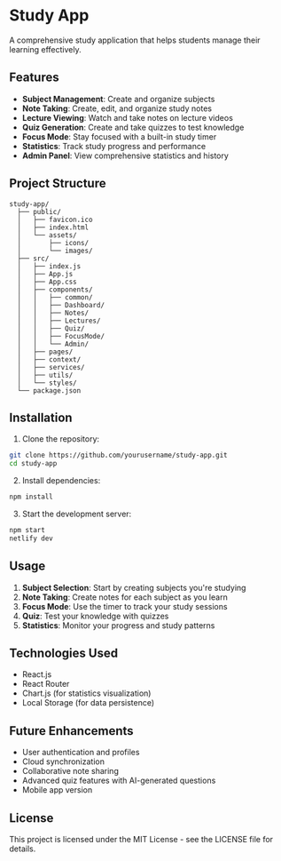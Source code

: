 # Study App

A comprehensive study application that helps students manage their learning effectively.

## Features

- **Subject Management**: Create and organize subjects
- **Note Taking**: Create, edit, and organize study notes
- **Lecture Viewing**: Watch and take notes on lecture videos
- **Quiz Generation**: Create and take quizzes to test knowledge
- **Focus Mode**: Stay focused with a built-in study timer
- **Statistics**: Track study progress and performance
- **Admin Panel**: View comprehensive statistics and history

## Project Structure

```
study-app/
  ├── public/
  │   ├── favicon.ico
  │   ├── index.html
  │   └── assets/
  │       ├── icons/
  │       └── images/
  ├── src/
  │   ├── index.js
  │   ├── App.js
  │   ├── App.css
  │   ├── components/
  │   │   ├── common/
  │   │   ├── Dashboard/
  │   │   ├── Notes/
  │   │   ├── Lectures/
  │   │   ├── Quiz/
  │   │   ├── FocusMode/
  │   │   └── Admin/
  │   ├── pages/
  │   ├── context/
  │   ├── services/
  │   ├── utils/
  │   └── styles/
  └── package.json
```

## Installation

1. Clone the repository:
```bash
git clone https://github.com/yourusername/study-app.git
cd study-app
```

2. Install dependencies:
```bash
npm install
```

3. Start the development server:
```bash
npm start
netlify dev
```

## Usage

1. **Subject Selection**: Start by creating subjects you're studying
2. **Note Taking**: Create notes for each subject as you learn
3. **Focus Mode**: Use the timer to track your study sessions
4. **Quiz**: Test your knowledge with quizzes
5. **Statistics**: Monitor your progress and study patterns

## Technologies Used

- React.js
- React Router
- Chart.js (for statistics visualization)
- Local Storage (for data persistence)

## Future Enhancements

- User authentication and profiles
- Cloud synchronization
- Collaborative note sharing
- Advanced quiz features with AI-generated questions
- Mobile app version

## License

This project is licensed under the MIT License - see the LICENSE file for details.
